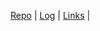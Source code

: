 [Repo](https://github.com/Dristand/os212) | [Log](https://Dristand/os212/blob/main/TXT/mylog.txt) | [Links](https://Dristand.github.io/os212/LINKS) | 
